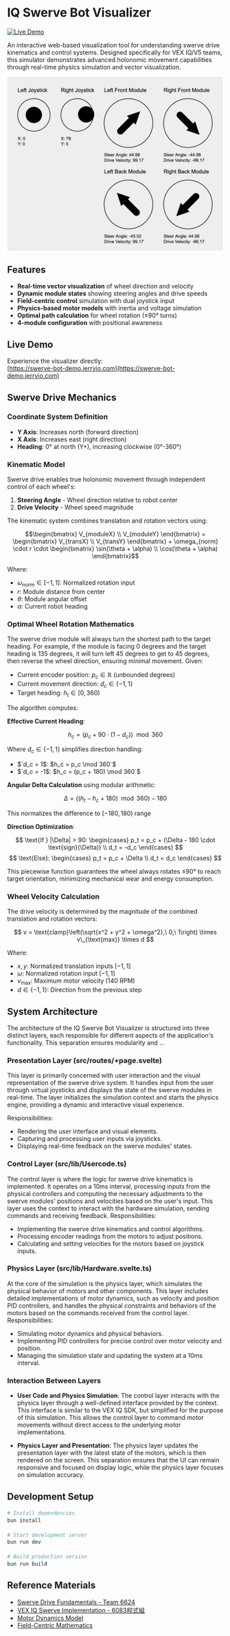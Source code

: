 # IQ Swerve Bot Visualizer

[![Live Demo](https://img.shields.io/badge/demo-live%20visualizer-brightgreen)](https://swerve-bot-demo.jerryio.com)

An interactive web-based visualization tool for understanding swerve drive kinematics and control systems. Designed specifically for VEX IQ/V5 teams, this simulator demonstrates advanced holonomic movement capabilities through real-time physics simulation and vector visualization.

![Swerve Bot Visualizer Interface](references/visualizer-screenshot.png)

## Features

- **Real-time vector visualization** of wheel direction and velocity
- **Dynamic module states** showing steering angles and drive speeds
- **Field-centric control** simulation with dual joystick input
- **Physics-based motor models** with inertia and voltage simulation
- **Optimal path calculation** for wheel rotation (≤90° turns)
- **4-module configuration** with positional awareness

## Live Demo

Experience the visualizer directly:  
[https://swerve-bot-demo.jerryio.com](https://swerve-bot-demo.jerryio.com)

## Swerve Drive Mechanics

### Coordinate System Definition

- **Y Axis**: Increases north (forward direction)
- **X Axis**: Increases east (right direction)
- **Heading**: 0° at north (Y+), increasing clockwise (0°-360°)

### Kinematic Model

Swerve drive enables true holonomic movement through independent control of each wheel's:

1. **Steering Angle** - Wheel direction relative to robot center
2. **Drive Velocity** - Wheel speed magnitude

The kinematic system combines translation and rotation vectors using:

```math
\begin{bmatrix}
V_{moduleX} \\
V_{moduleY}
\end{bmatrix} =
\begin{bmatrix}
V_{transX} \\
V_{transY}
\end{bmatrix} +
\omega_{norm} \cdot r \cdot
\begin{bmatrix}
\sin(\theta + \alpha) \\
\cos(\theta + \alpha)
\end{bmatrix}
```

Where:

- $\omega_{norm} \in [-1,1]$: Normalized rotation input
- $r$: Module distance from center
- $\theta$: Module angular offset
- $\alpha$: Current robot heading

### Optimal Wheel Rotation Mathematics

<!-- The `shortestTurn` algorithm ensures minimal angular movement through intelligent direction reversal. -->

The swerve drive module will always turn the shortest path to the target heading. For example, if the module is facing 0 degrees and the target heading is 135 degrees, it will turn left 45 degrees to get to 45 degrees, then reverse the wheel direction, ensuring minimal movement. Given:

- Current encoder position: $p_c \in \mathbb{R}$ (unbounded degrees)
- Current movement direction: $`d_c \in \{-1, 1\}`$
- Target heading: $h_t \in [0, 360)$

The algorithm computes:

**Effective Current Heading**:

$$ h_c = (p_c + 90 \cdot (1 - d_c)) \mod 360 $$

Where $`d_c \in \{-1,1\}`$ simplifies direction handling:

- $`d_c = 1$: $h_c = p_c \mod 360`$
- $`d_c = -1$: $h_c = (p_c + 180) \mod 360`$

**Angular Delta Calculation** using modular arithmetic:

$$ \Delta = ((h_t - h_c + 180) \mod 360) - 180 $$

This normalizes the difference to $[-180, 180)$ range

**Direction Optimization**:

$$
\text{If } |\Delta| > 90: \begin{cases}
  p_t = p_c + (\Delta - 180 \cdot \text{sign}(\Delta)) \\
  d_t = -d_c
\end{cases}
$$
$$
\text{Else}: \begin{cases}
  p_t = p_c + \Delta \\
  d_t = d_c
\end{cases}
$$

This piecewise function guarantees the wheel always rotates ≤90° to reach target orientation, minimizing mechanical wear and energy consumption.

### Wheel Velocity Calculation

The drive velocity is determined by the magnitude of the combined translation and rotation vectors:

$$ v = \text{clamp}\left(\sqrt{x^2 + y^2 + \omega^2},\ 0,\ 1\right) \times v\_{\text{max}} \times d $$

Where:

- $x, y$: Normalized translation inputs $[-1, 1]$
- $\omega$: Normalized rotation input $[-1, 1]$
- $v_{\text{max}}$: Maximum motor velocity (140 RPM)
- $d \in \{-1, 1\}$: Direction from the previous step

## System Architecture

The architecture of the IQ Swerve Bot Visualizer is structured into three distinct layers, each responsible for different aspects of the application's functionality. This separation ensures modularity and ...

### Presentation Layer (src/routes/+page.svelte)

This layer is primarily concerned with user interaction and the visual representation of the swerve drive system. It handles input from the user through virtual joysticks and displays the state of the swerve modules in real-time. The layer initializes the simulation context and starts the physics engine, providing a dynamic and interactive visual experience.

Responsibilities:

- Rendering the user interface and visual elements.
- Capturing and processing user inputs via joysticks.
- Displaying real-time feedback on the swerve modules' states.

### Control Layer (src/lib/Usercode.ts)

The control layer is where the logic for swerve drive kinematics is implemented. It operates on a 10ms interval, processing inputs from the physical controllers and computing the necessary adjustments to the swerve modules' positions and velocities based on the user's input. This layer uses the context to interact with the hardware simulation, sending commands and receiving feedback.
Responsibilities:

- Implementing the swerve drive kinematics and control algorithms.
- Processing encoder readings from the motors to adjust positions.
- Calculating and setting velocities for the motors based on joystick inputs.

### Physics Layer (src/lib/Hardware.svelte.ts)

At the core of the simulation is the physics layer, which simulates the physical behavior of motors and other components. This layer includes detailed implementations of motor dynamics, such as velocity and position PID controllers, and handles the physical constraints and behaviors of the motors based on the commands received from the control layer.
Responsibilities:

- Simulating motor dynamics and physical behaviors.
- Implementing PID controllers for precise control over motor velocity and position.
- Managing the simulation state and updating the system at a 10ms interval.

### Interaction Between Layers

- **User Code and Physics Simulation**: The control layer interacts with the physics layer through a well-defined interface provided by the context. This interface is similar to the VEX IQ SDK, but simplified for the purpose of this simulation. This allows the control layer to command motor movements without direct access to the underlying motor implementations.

- **Physics Layer and Presentation**: The physics layer updates the presentation layer with the latest state of the motors, which is then rendered on the screen. This separation ensures that the UI can remain responsive and focused on display logic, while the physics layer focuses on simulation accuracy.

## Development Setup

```bash
# Install dependencies
bun install

# Start development server
bun run dev

# Build production version
bun run build
```

## Reference Materials

- [Swerve Drive Fundamentals - Team 6624](https://compendium.readthedocs.io/en/latest/tasks/drivetrains/swerve.html)
- [VEX IQ Swerve Implementation - 6083程式組](https://hackmd.io/@6083overlookingPrograming/B1psNHAqR)
- [Motor Dynamics Model](https://ctms.engin.umich.edu/CTMS/index.php?example=MotorSpeed&section=SystemModeling)
- [Field-Centric Mathematics](https://www.chiefdelphi.com/t/field-centric-swerve-drive/163560)
